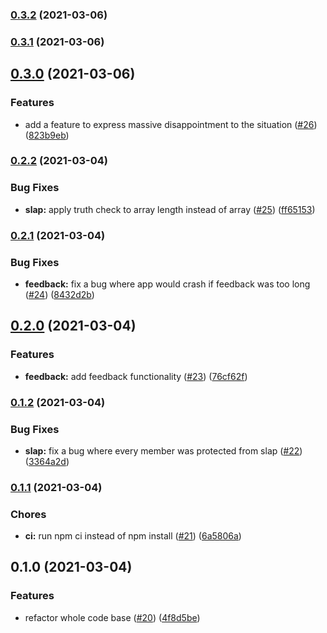 ### [0.3.2](https://github.com/ggv3/std-bot/compare/0.3.1...0.3.2) (2021-03-06)

### [0.3.1](https://github.com/ggv3/std-bot/compare/0.3.0...0.3.1) (2021-03-06)

## [0.3.0](https://github.com/ggv3/std-bot/compare/0.2.2...0.3.0) (2021-03-06)


### Features

* add a feature to express massive disappointment to the situation ([#26](https://github.com/ggv3/std-bot/issues/26)) ([823b9eb](https://github.com/ggv3/std-bot/commit/823b9ebf3c3bf633a2150815c0400b661862278d))

### [0.2.2](https://github.com/kaartni/std-bot/compare/0.2.1...0.2.2) (2021-03-04)


### Bug Fixes

* **slap:** apply truth check to array length instead of array ([#25](https://github.com/kaartni/std-bot/issues/25)) ([ff65153](https://github.com/kaartni/std-bot/commit/ff65153594202ccb0a19db2ed0dbb2b4e0734742))

### [0.2.1](https://github.com/kaartni/std-bot/compare/0.2.0...0.2.1) (2021-03-04)


### Bug Fixes

* **feedback:** fix a bug where app would crash if feedback was too long ([#24](https://github.com/kaartni/std-bot/issues/24)) ([8432d2b](https://github.com/kaartni/std-bot/commit/8432d2b84cf56803ad0040b89c798c89fb24f00b))

## [0.2.0](https://github.com/kaartni/std-bot/compare/0.1.2...0.2.0) (2021-03-04)


### Features

* **feedback:** add feedback functionality ([#23](https://github.com/kaartni/std-bot/issues/23)) ([76cf62f](https://github.com/kaartni/std-bot/commit/76cf62f90ab902dfc73de28cadde2e73bf12fd32))

### [0.1.2](https://github.com/kaartni/std-bot/compare/0.1.1...0.1.2) (2021-03-04)


### Bug Fixes

* **slap:** fix a bug where every member was protected from slap ([#22](https://github.com/kaartni/std-bot/issues/22)) ([3364a2d](https://github.com/kaartni/std-bot/commit/3364a2ded58bb2d99d57729ce86f24740292dd36))

### [0.1.1](https://github.com/kaartni/std-bot/compare/0.1.0...0.1.1) (2021-03-04)


### Chores

* **ci:** run npm ci instead of npm install ([#21](https://github.com/kaartni/std-bot/issues/21)) ([6a5806a](https://github.com/kaartni/std-bot/commit/6a5806ae97117abea9c9cf0cb5e7b7e8f4be8ea8))

## 0.1.0 (2021-03-04)


### Features

* refactor whole code base ([#20](https://github.com/kaartni/std-bot/issues/20)) ([4f8d5be](https://github.com/kaartni/std-bot/commit/4f8d5be30658e7d794ec8e24077a2c16b7265570))


